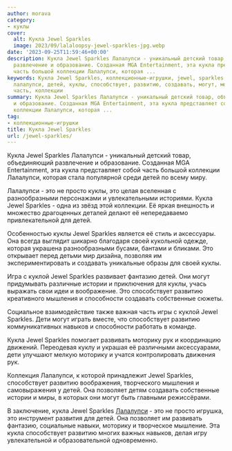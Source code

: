 ```yaml
---
author: morava
category:
- куклы
cover:
  alt: Кукла Jewel Sparkles
  image: 2023/09/lalaloopsy-jewel-sparkles-jpg.webp
date: '2023-09-25T11:59:46+00:00'
description: Кукла Jewel Sparkles Лалалупси - уникальный детский товар, объединяющий
  развлечение и образование. Созданная MGA Entertainment, эта кукла представляет собой
  часть большой коллекции Лалалупси, которая ...
keywords: Кукла Jewel Sparkles, коллекционные-игрушки, jewel, sparkles, кукла, это,
  лалалупси, детей, куклы, способствует, развитию, создавать, могут, моторику, эта,
  часть, коллекции
summary: Кукла Jewel Sparkles Лалалупси - уникальный детский товар, объединяющий развлечение
  и образование. Созданная MGA Entertainment, эта кукла представляет собой часть большой
  коллекции Лалалупси, которая ...
tag:
- коллекционные-игрушки
title: Кукла Jewel Sparkles
url: /jewel-sparkles/
---
```


Кукла Jewel Sparkles Лалалупси - уникальный детский товар, объединяющий развлечение и образование. Созданная MGA Entertainment, эта кукла представляет собой часть большой коллекции Лалалупси, которая стала популярной среди детей по всему миру.

Лалалупси \- это не просто куклы, это целая вселенная с разнообразными персонажами и увлекательными историями. Кукла Jewel Sparkles - одна из звёзд этой коллекции. Её яркая внешность и множество драгоценных деталей делают её непередаваемо привлекательной для детей.

Особенностью куклы Jewel Sparkles является её стиль и аксессуары. Она всегда выглядит шикарно благодаря своей кукольной одежде, которая украшена разнообразными бусами, бантами и бликами. Это открывает перед детьми мир дизайна, позволяя им экспериментировать и создавать уникальные образы для своей куклы.

Игра с куклой Jewel Sparkles развивает фантазию детей. Они могут придумывать различные истории и приключения для куклы, учась выражать свои идеи и воображение. Это способствует развитию креативного мышления и способности создавать собственные сюжеты.

Социальное взаимодействие также важная часть игры с куклой Jewel Sparkles. Дети могут играть вместе, что способствует развитию коммуникативных навыков и способности работать в команде.

Кукла Jewel Sparkles помогает развивать моторику рук и координацию движений. Переодевая куклу и украшая её различными аксессуарами, дети улучшают мелкую моторику и учатся контролировать движения рук.

Коллекция Лалалупси, к которой принадлежит Jewel Sparkles, способствует развитию воображения, творческого мышления и самовыражения у детей. Она позволяет детям создавать собственные истории и миры, в которых они могут быть главными режиссёрами.

В заключение, кукла Jewel Sparkles [Лалалупси](https://www.adora.ru/lalaloopsy/) \- это не просто игрушка, это инструмент развития для детей. Она позволяет им развивать фантазию, социальные навыки, моторику и творческое мышление. Эта кукла способствует развитию многих важных навыков, делая игру увлекательной и образовательной одновременно.